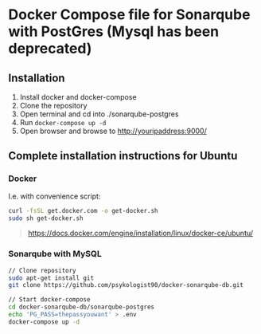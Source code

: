 # Docker Compose file for Sonarqube with PostGres (Mysql has been deprecated)

## Installation

1. Install docker and docker-compose
1. Clone the repository
1. Open terminal and cd into ./sonarqube-postgres
1. Run `docker-compose up -d`
1. Open browser and browse to <http://youripaddress:9000/>

## Complete installation instructions for Ubuntu

### Docker

I.e. with convenience script:

```bash
curl -fsSL get.docker.com -o get-docker.sh
sudo sh get-docker.sh
```

> <https://docs.docker.com/engine/installation/linux/docker-ce/ubuntu/>

### Sonarqube with MySQL

```bash
// Clone repository
sudo apt-get install git
git clone https://github.com/psykologist90/docker-sonarqube-db.git

// Start docker-compose
cd docker-sonarqube-db/sonarqube-postgres
echo 'PG_PASS=thepassyouwant' > .env
docker-compose up -d
```
